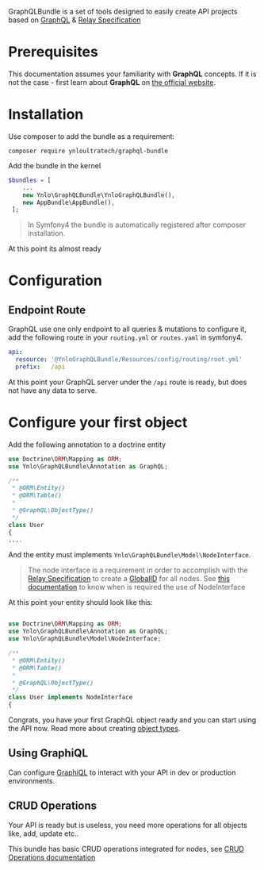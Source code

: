 GraphQLBundle is a set of tools designed to easily create API projects based on [GraphQL](https://graphql.org/) & [Relay Specification](http://facebook.github.io/relay/docs/en/graphql-relay-specification.html)

# Prerequisites

This documentation assumes your familiarity with **GraphQL** concepts. 
If it is not the case - first learn about **GraphQL** on [the official website](http://graphql.org/learn/).

# Installation

Use composer to add the bundle as a requirement:

`composer require ynloultratech/graphql-bundle`

Add the bundle in the kernel

````php    
$bundles = [
    ...
    new Ynlo\GraphQLBundle\YnloGraphQLBundle(),
    new AppBundle\AppBundle(),
 ];
````

> In Symfony4 the bundle is automatically registered after composer installation.

At this point its almost ready

# Configuration
     
## Endpoint Route

GraphQL use one only endpoint to all queries & mutations to configure it, add the following route in your `routing.yml` or `routes.yaml` in symfony4.

````yaml    
api:
  resource: '@YnloGraphQLBundle/Resources/config/routing/root.yml'
  prefix:   /api
````
     
At this point your GraphQL server under the `/api` route is ready, but does not have any data to serve.
  
# Configure your first object
  
Add the following annotation to a doctrine entity

````php
use Doctrine\ORM\Mapping as ORM;
use Ynlo\GraphQLBundle\Annotation as GraphQL;

/**
 * @ORM\Entity()
 * @ORM\Table()
 *
 * @GraphQL\ObjectType()
 */
class User
{
....
````

And the entity must implements `Ynlo\GraphQLBundle\Model\NodeInterface`.

> The node interface is a requirement in order to accomplish 
with the [Relay Specification](https://facebook.github.io/relay/) 
to create a [GlobalID](https://facebook.github.io/relay/docs/en/graphql-object-identification.html) for all nodes.
See [this documentation](08_Reference/01_Object_ID.md) to know when is required the use of NodeInterface

At this point your entity should look like this:

````php

use Doctrine\ORM\Mapping as ORM;
use Ynlo\GraphQLBundle\Annotation as GraphQL;
use Ynlo\GraphQLBundle\Model\NodeInterface;

/**
 * @ORM\Entity()
 * @ORM\Table()
 *
 * @GraphQL\ObjectType()
 */
class User implements NodeInterface
{
````

Congrats, you have your first GraphQL object ready and you can start using the API now. 
Read more about creating [object types](03_Type_Definitions/00_Type_System.md).

## Using GraphiQL

Can configure [GraphiQL](05_GraphiQL/01_Installation.md) to interact with your API in dev or production environments.

## CRUD Operations

Your API is ready but is useless, you need more operations for all objects like, add, update etc..

This bundle has basic CRUD operations integrated for nodes, see [CRUD Operations documentation](02_Crud_Operations/00_Overview.md)
